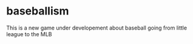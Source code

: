 # baseballism
This is a new game under developement about baseball going from little league to the MLB

